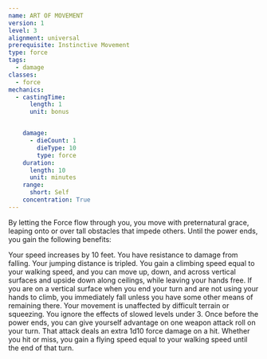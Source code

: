 ```yaml
---
name: ART OF MOVEMENT
version: 1
level: 3
alignment: universal
prerequisite: Instinctive Movement
type: force
tags:
  - damage
classes:
  - force
mechanics:
  - castingTime:
      length: 1
      unit: bonus


    damage:
      - dieCount: 1
        dieType: 10
        type: force
    duration:
      length: 10
      unit: minutes
    range:
      short: Self
    concentration: True
---
```

By letting the Force flow through you, you move with preternatural grace, leaping onto or over tall obstacles that impede others. Until the power ends, you gain the following benefits:

Your speed increases by 10 feet.
You have resistance to damage from falling.
Your jumping distance is tripled.
You gain a climbing speed equal to your walking speed, and you can move up, down, and across vertical surfaces and upside down along ceilings, while leaving your hands free. If you are on a vertical surface when you end your turn and are not using your hands to climb, you immediately fall unless you have some other means of remaining there.
Your movement is unaffected by difficult terrain or squeezing.
You ignore the effects of slowed levels under 3.
Once before the power ends, you can give yourself advantage on one weapon attack roll on your turn. That attack deals an extra 1d10 force damage on a hit. Whether you hit or miss, you gain a flying speed equal to your walking speed until the end of that turn.


    
